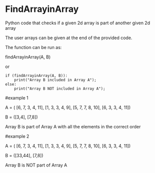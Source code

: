 # FindArrayinArray
Python code that checks if a given 2d array is part of another given 2d array

The user arrays can be given at the end of the provided code.

The function can be run as: 

findArrayinArray(A, B)

or 

    if (findArrayinArray(A, B)): 
        print("Array B included in Array A"); 
    else: 
        print("Array B NOT included in Array A");



#example 1

A = ( [6, 7, 3, 4, 11],
      [1, 3, 3, 4, 9], 
      [5, 7, 7, 8, 10],
      [6, 3, 3, 4, 11])

B = ([3,4],
     [7,8])
     
Array B is part of Array A with all the elements in the correct order




#example 2

A = ( [6, 7, 3, 4, 11],
      [1, 3, 3, 4, 9], 
      [5, 7, 7, 8, 10],
      [6, 3, 3, 4, 11])

B = ([33,44],
     [7,8])
     
Array B is NOT part of Array A
     
